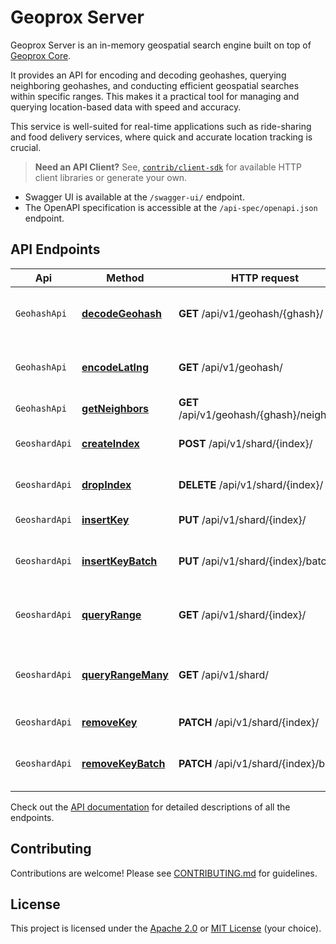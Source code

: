 # Geoprox Server

Geoprox Server is an in-memory geospatial search engine built on top of [Geoprox Core](https://crates.io/crates/geoprox-core/).

It provides an API for encoding and decoding geohashes, querying neighboring geohashes, and conducting efficient geospatial searches within specific ranges. This makes it a practical tool for managing and querying location-based data with speed and accuracy.

This service is well-suited for real-time applications such as ride-sharing and food delivery services, where quick and accurate location tracking is crucial.

> **Need an API Client?** See, [`contrib/client-sdk`](https://github.com/ezrasingh/geoprox/tree/main/contrib/client-sdk/) for available HTTP client libraries or generate your own.

- Swagger UI is available at the `/swagger-ui/` endpoint.
- The OpenAPI specification is accessible at the `/api-spec/openapi.json` endpoint.

## API Endpoints

| Api           | Method                                                   | HTTP request                               | Description                                |
| ------------- | -------------------------------------------------------- | ------------------------------------------ | ------------------------------------------ |
| `GeohashApi`  | [**decodeGeohash**](Apis/GeohashApi.md#decodegeohash)    | **GET** /api/v1/geohash/{ghash}/           | Decode geohash into coordinates.           |
| `GeohashApi`  | [**encodeLatlng**](Apis/GeohashApi.md#encodelatlng)      | **GET** /api/v1/geohash/                   | Encode coordinates into geohash            |
| `GeohashApi`  | [**getNeighbors**](Apis/GeohashApi.md#getneighbors)      | **GET** /api/v1/geohash/{ghash}/neighbors/ | Neighboring regions                        |
| `GeoshardApi` | [**createIndex**](Apis/GeoshardApi.md#createindex)       | **POST** /api/v1/shard/{index}/            | Create geospatial index                    |
| `GeoshardApi` | [**dropIndex**](Apis/GeoshardApi.md#dropindex)           | **DELETE** /api/v1/shard/{index}/          | Deletes geospatial index                   |
| `GeoshardApi` | [**insertKey**](Apis/GeoshardApi.md#insertkey)           | **PUT** /api/v1/shard/{index}/             | Insert key into index                      |
| `GeoshardApi` | [**insertKeyBatch**](Apis/GeoshardApi.md#insertkeybatch) | **PUT** /api/v1/shard/{index}/batch/       | Insert multiple keys into index            |
| `GeoshardApi` | [**queryRange**](Apis/GeoshardApi.md#queryrange)         | **GET** /api/v1/shard/{index}/             | Search index for objects nearby            |
| `GeoshardApi` | [**queryRangeMany**](Apis/GeoshardApi.md#queryrangemany) | **GET** /api/v1/shard/                     | Search multiple indices for objects nearby |
| `GeoshardApi` | [**removeKey**](Apis/GeoshardApi.md#removekey)           | **PATCH** /api/v1/shard/{index}/           | Remove key from index                      |
| `GeoshardApi` | [**removeKeyBatch**](Apis/GeoshardApi.md#removekeybatch) | **PATCH** /api/v1/shard/{index}/batch/     | Remove multiple keys from index            |

Check out the [API documentation](https://github.com/ezrasingh/geoprox/tree/main/geoprox-server/docs/) for detailed descriptions of all the endpoints.

## Contributing

Contributions are welcome! Please see [CONTRIBUTING.md](https://github.com/ezrasingh/geoprox/tree/main/CONTRIBUTING.md) for guidelines.

## License

This project is licensed under the [Apache 2.0](https://github.com/ezrasingh/geoprox/tree/main/LICENSE-APACHE) or [MIT License](https://github.com/ezrasingh/geoprox/tree/main/LICENSE-MIT) (your choice).

